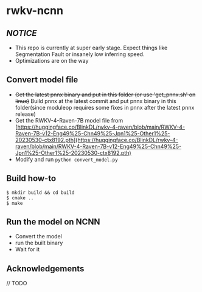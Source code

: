 # rwkv-ncnn

## ***NOTICE***
- This repo is currently at super early stage. Expect things like Segmentation Fault or insanely low inferring speed.
- Optimizations are on the way

## Convert model file
- ~~Get the latest pnnx binary and put in this folder (or use 'get_pnnx.sh' on linux)~~ Build pnnx at the latest commit and put pnnx binary in this folder(since moduleop requires some fixes in pnnx after the latest pnnx release)
- Get the RWKV-4-Raven-7B model file from [https://huggingface.co/BlinkDL/rwkv-4-raven/blob/main/RWKV-4-Raven-7B-v12-Eng49%25-Chn49%25-Jpn1%25-Other1%25-20230530-ctx8192.pth](https://huggingface.co/BlinkDL/rwkv-4-raven/blob/main/RWKV-4-Raven-7B-v12-Eng49%25-Chn49%25-Jpn1%25-Other1%25-20230530-ctx8192.pth)
- Modify and run ```python convert_model.py```

## Build how-to

```
$ mkdir build && cd build
$ cmake ..
$ make
```

## Run the model on NCNN
- Convert the model
- run the built binary
- Wait for it

## Acknowledgements
// TODO